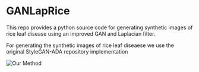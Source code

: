 # GANLapRice
This repo provides a python source code for generating synthetic images of rice leaf disease using an improved GAN and Laplacian filter. 


For generating the synthetic images of rice leaf diseaese we use the original StyleGAN-ADA repository implementation 

![Our Method](https://user-images.githubusercontent.com/34354606/194866011-292203a3-df7e-46e3-b618-a2c5c1e86b10.png)
